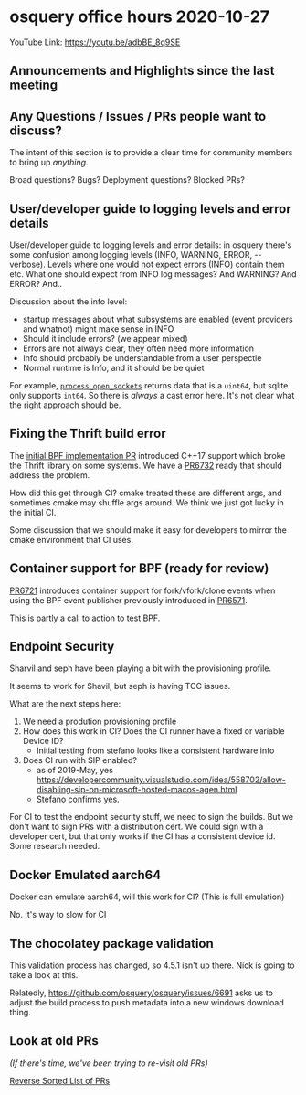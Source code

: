 # osquery office hours 2020-10-27

YouTube Link: https://youtu.be/adbBE_8q9SE

## Announcements and Highlights since the last meeting

## Any Questions / Issues / PRs people want to discuss?

The intent of this section is to provide a clear time for community
members to bring up _anything_.

Broad questions? Bugs? Deployment questions? Blocked PRs?

## User/developer guide to logging levels and error details

User/developer guide to logging levels and error details: in osquery
there's some confusion among logging levels (INFO, WARNING, ERROR,
--verbose). Levels where one would not expect errors (INFO) contain
them etc. What one should expect from INFO log messages? And WARNING?
And ERROR? And..

Discussion about the info level:
* startup messages about what subsystems are enabled (event providers and whatnot) might make sense in INFO
* Should it include errors? (we appear mixed)
* Errors are not always clear, they often need more information
* Info should probably be understandable from a user perspectie
* Normal runtime is Info, and it should be be quiet

For example, [`process_open_sockets`](https://github.com/osquery/osquery/pull/6546) returns data that is a `uint64`, but sqlite only supports `int64`. So there is _always_ a cast error here. It's not clear what the right approach should be.

## Fixing the Thrift build error

The [initial BPF implementation
PR](https://github.com/osquery/osquery/pull/6571) introduced C++17
support which broke the Thrift library on some systems. We have a
[PR6732](https://github.com/osquery/osquery/pull/6732) ready that
should address the problem.

How did this get through CI? cmake treated these are different args,
and sometimes cmake may shuffle args around. We think we just got
lucky in the initial CI.

Some discussion that we should make it easy for developers to mirror
the cmake environment that CI uses.

## Container support for BPF (ready for review)

[PR6721](https://github.com/osquery/osquery/pull/6721) introduces
container support for fork/vfork/clone events when using the BPF event
publisher previously introduced in
[PR6571](https://github.com/osquery/osquery/pull/6571).

This is partly a call to action to test BPF.

## Endpoint Security

Sharvil and seph have been playing a bit with the provisioning
profile.

It seems to work for Shavil, but seph is having TCC issues.

What are the next steps here:

1. We need a prodution provisioning profile
2. How does this work in CI? Does the CI runner have a fixed or variable Device ID?
   * Initial testing from stefano looks like a consistent hardware info
3. Does CI run with SIP enabled?
   * as of 2019-May, yes https://developercommunity.visualstudio.com/idea/558702/allow-disabling-sip-on-microsoft-hosted-macos-agen.html
   * Stefano confirms yes. 

For CI to test the endpoint security stuff, we need to sign the
builds. But we don't want to sign PRs with a distribution cert. We
could sign with a developer cert, but that only works if the CI has a
consistent device id. Some research needed.

## Docker Emulated aarch64

Docker can emulate aarch64, will this work for CI? (This is full
emulation)

No. It's way to slow for CI

## The chocolatey package validation

This validation process has changed, so 4.5.1 isn't up there. Nick is
going to take a look at this.

Relatedly, https://github.com/osquery/osquery/issues/6691 asks us to
adjust the build process to push metadata into a new windows download
thing.

## Look at old PRs 

_(If there's time, we've been trying to re-visit old PRs)_

[Reverse Sorted List of PRs](https://github.com/osquery/osquery/pulls?q=is%3Apr+is%3Aopen+sort%3Acreated-asc)
